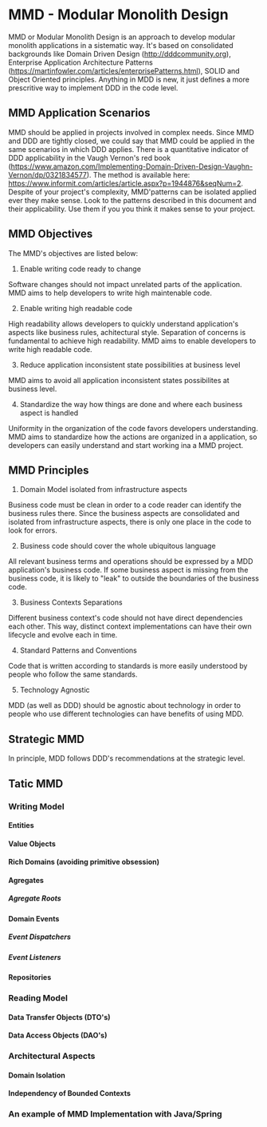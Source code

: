 # MMD - Modular Monolith Design

MMD or Modular Monolith Design is an approach to develop modular monolith applications in a sistematic way. It's based on consolidated backgrounds like Domain Driven Design (http://dddcommunity.org), Enterprise Application Architecture Patterns (https://martinfowler.com/articles/enterprisePatterns.html), SOLID and Object Oriented principles. Anything in MDD is new, it just defines a more prescritive way to implement DDD in the code level.

## MMD Application Scenarios

MMD should be applied in projects involved in complex needs. Since MMD and DDD are tightly closed, we could say that MMD could be applied in the same scenarios in which DDD applies. There is a quantitative indicator of DDD applicability in the Vaugh Vernon's red book (https://www.amazon.com/Implementing-Domain-Driven-Design-Vaughn-Vernon/dp/0321834577). The method is available here: https://www.informit.com/articles/article.aspx?p=1944876&seqNum=2. Despite of your project's complexity, MMD'patterns can be isolated applied ever they make sense. Look to the patterns described in this document and their applicability. Use them if you you think it makes sense to your project.
 
## MMD Objectives

The MMD's objectives are listed below:

1. Enable writing code ready to change

Software changes should not impact unrelated parts of the application. MMD aims to help developers to write high maintenable code.

2. Enable writing high readable code

High readability allows developers to quickly understand application's aspects like business rules, achitectural style. Separation of concerns is fundamental to achieve high readability. MMD aims to enable developers to write high readable code.

3. Reduce application inconsistent state possibilities at business level

MMD aims to avoid all application inconsistent states possibilites at business level. 

4. Standardize the way how things are done and where each business aspect is handled

Uniformity in the organization of the code favors developers understanding. MMD aims to standardize how the actions are organized in a application, so developers can easily understand and start working ina a MMD project.

## MMD Principles

1. Domain Model isolated from infrastructure aspects

Business code must be clean in order to a code reader can identify the business rules there. Since the business aspects are consolidated and isolated from infrastructure aspects, there is only one place in the code to look for errors.

2. Business code should cover the whole ubiquitous language

All relevant business terms and operations should be expressed by a MDD application's business code. If some business aspect is missing from the business code, it is likely to "leak" to outside the boundaries of the business code.

3. Business Contexts Separations

Different business context's code should not have direct dependencies each other. This way, distinct context implementations can have their own lifecycle and evolve each in time.

4. Standard Patterns and Conventions

Code that is written according to standards is more easily understood by people who follow the same standards.

5. Technology Agnostic

MDD (as well as DDD) should be agnostic about technology in order to people who use different technologies can have benefits of using MDD.

## Strategic MMD

In principle, MDD follows DDD's recommendations at the strategic level.

## Tatic MMD

### Writing Model

#### Entities

#### Value Objects

#### Rich Domains (avoiding primitive obsession)

#### Agregates

##### Agregate Roots

#### Domain Events

##### Event Dispatchers

##### Event Listeners

#### Repositories

### Reading Model

#### Data Transfer Objects (DTO's)

#### Data Access Objects (DAO's)

### Architectural Aspects

#### Domain Isolation

#### Independency of Bounded Contexts

### An example of MMD Implementation with Java/Spring
